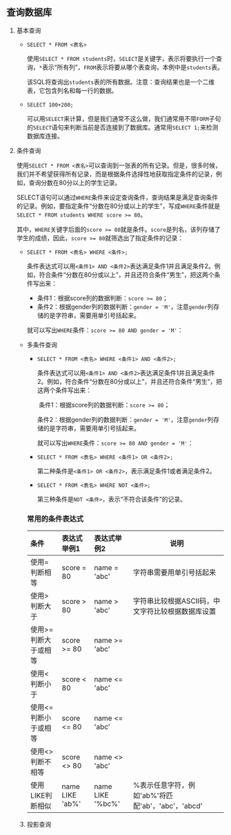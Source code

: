 ## 查询数据库

1. 基本查询

   - ```mysql
     SELECT * FROM <表名>
     ```

     使用`SELECT * FROM students`时，`SELECT`是关键字，表示将要执行一个查询，`*`表示“所有列”，`FROM`表示将要从哪个表查询，本例中是`students`表。

     该SQL将查询出`students`表的所有数据。注意：查询结果也是一个二维表，它包含列名和每一行的数据。

   - ```mysql
     SELECT 100+200;
     ```

     可以用`SELECT`来计算，但是我们通常不这么做，我们通常用不带`FORM`子句的`SELECT`语句来判断当前是否连接到了数据库。通常用`SELECT 1;`来检测数据库连接。

2. 条件查询

   使用`SELECT * FROM <表名>`可以查询到一张表的所有记录。但是，很多时候，我们并不希望获得所有记录，而是根据条件选择性地获取指定条件的记录，例如，查询分数在80分以上的学生记录。

   SELECT语句可以通过`WHERE`条件来设定查询条件，查询结果是满足查询条件的记录。例如，要指定条件“分数在80分或以上的学生”，写成`WHERE`条件就是`SELECT * FROM students WHERE score >= 80`。

   其中，`WHERE`关键字后面的`score >= 80`就是条件。`score`是列名，该列存储了学生的成绩，因此，`score >= 80`就筛选出了指定条件的记录：

   - ```mysql
     SELECT * FROM <表名> WHERE <条件>;
     ```

     条件表达式可以用`<条件1> AND <条件2>`表达满足条件1并且满足条件2。例如，符合条件“分数在80分或以上”，并且还符合条件“男生”，把这两个条件写出来：

     - 条件1：根据score列的数据判断：`score >= 80`；
     - 条件2：根据gender列的数据判断：`gender = 'M'`，注意`gender`列存储的是字符串，需要用单引号括起来。

     就可以写出`WHERE`条件：`score >= 80 AND gender = 'M'`：

   - 多条件查询

     - ```mysql
       SELECT * FROM <表名> WHERE <条件1> AND <条件2>;
       ```

       条件表达式可以用`<条件1> AND <条件2>`表达满足条件1并且满足条件2。例如，符合条件“分数在80分或以上”，并且还符合条件“男生”，把这两个条件写出来：

       ​	条件1：根据score列的数据判断：`score >= 80`；

       ​	条件2：根据gender列的数据判断：`gender = 'M'`，注意`gender`列存储的是字符串，需要用单引号括起来。

       就可以写出`WHERE`条件：`score >= 80 AND gender = 'M'`：

     - ```mysql
       SELECT * FROM <表名> WHERE <条件1> OR <条件2>;
       ```

       第二种条件是`<条件1> OR <条件2>`，表示满足条件1或者满足条件2。

     - ```mysql
       SELECT * FROM <表名> WHERE NOT <条件>;
       ```

       第三种条件是`NOT <条件>`，表示“不符合该条件”的记录。

     ### 常用的条件表达式

     | 条件                 | 表达式举例1     | 表达式举例2      | 说明                                              |
     | :------------------- | :-------------- | :--------------- | ------------------------------------------------- |
     | 使用=判断相等        | score = 80      | name = 'abc'     | 字符串需要用单引号括起来                          |
     | 使用>判断大于        | score > 80      | name > 'abc'     | 字符串比较根据ASCII码，中文字符比较根据数据库设置 |
     | 使用>=判断大于或相等 | score >= 80     | name >= 'abc'    |                                                   |
     | 使用<判断小于        | score < 80      | name <= 'abc'    |                                                   |
     | 使用<=判断小于或相等 | score <= 80     | name <= 'abc'    |                                                   |
     | 使用<>判断不相等     | score <> 80     | name <> 'abc'    |                                                   |
     | 使用LIKE判断相似     | name LIKE 'ab%' | name LIKE '%bc%' | %表示任意字符，例如'ab%'将匹配'ab'，'abc'，'abcd' |

   

   3. 投影查询

   

   

   